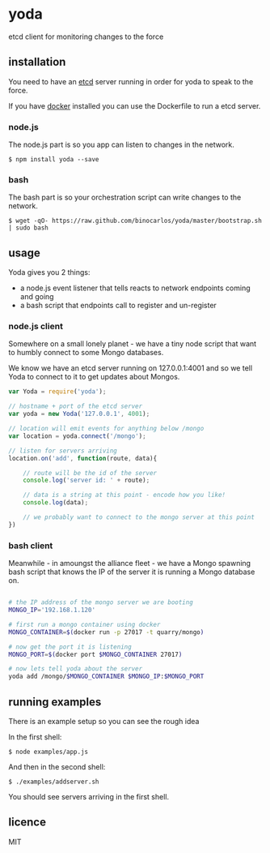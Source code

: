 yoda
====

etcd client for monitoring changes to the force

## installation

You need to have an [etcd](https://github.com/coreos/etcd) server running in order for yoda to speak to the force.

If you have [docker](https://github.com/dotcloud/docker/) installed you can use the Dockerfile to run a etcd server.

### node.js

The node.js part is so you app can listen to changes in the network.

	$ npm install yoda --save

### bash

The bash part is so your orchestration script can write changes to the network.

	$ wget -qO- https://raw.github.com/binocarlos/yoda/master/bootstrap.sh | sudo bash

## usage

Yoda gives you 2 things:

 * a node.js event listener that tells reacts to network endpoints coming and going
 * a bash script that endpoints call to register and un-register

### node.js client

Somewhere on a small lonely planet - we have a tiny node script that want to humbly connect to some Mongo databases.

We know we have an etcd server running on 127.0.0.1:4001 and so we tell Yoda to connect to it to get updates about Mongos.


```js
var Yoda = require('yoda');

// hostname + port of the etcd server
var yoda = new Yoda('127.0.0.1', 4001);

// location will emit events for anything below /mongo
var location = yoda.connect('/mongo');

// listen for servers arriving
location.on('add', function(route, data){

	// route will be the id of the server
	console.log('server id: ' + route);

	// data is a string at this point - encode how you like!
	console.log(data);

	// we probably want to connect to the mongo server at this point
})

```

### bash client

Meanwhile - in amoungst the alliance fleet - we have a Mongo spawning bash script that knows the IP of the server it is running a Mongo database on.

```bash

# the IP address of the mongo server we are booting
MONGO_IP='192.168.1.120'

# first run a mongo container using docker
MONGO_CONTAINER=$(docker run -p 27017 -t quarry/mongo)

# now get the port it is listening
MONGO_PORT=$(docker port $MONGO_CONTAINER 27017)

# now lets tell yoda about the server
yoda add /mongo/$MONGO_CONTAINER $MONGO_IP:$MONGO_PORT
```


## running examples

There is an example setup so you can see the rough idea

In the first shell:

	$ node examples/app.js

And then in the second shell:

	$ ./examples/addserver.sh

You should see servers arriving in the first shell.

## licence

MIT